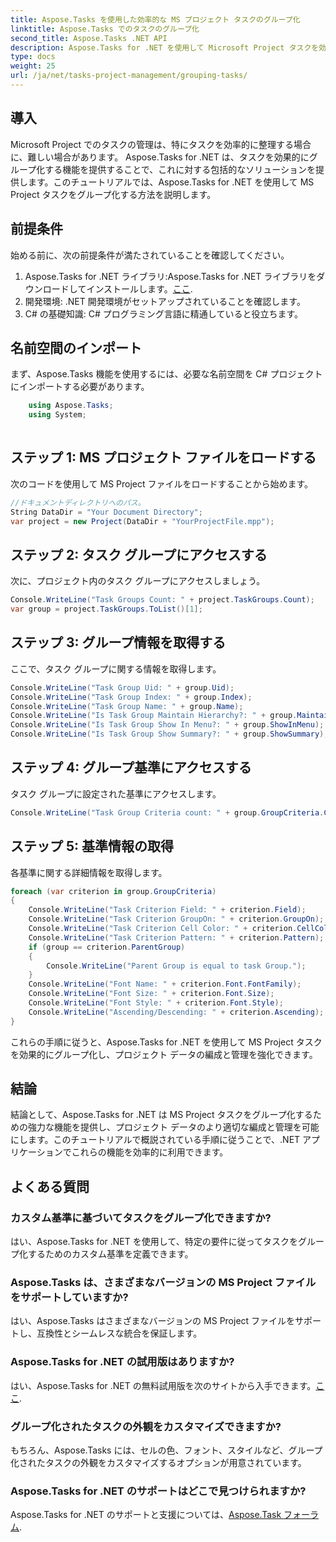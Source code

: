 ```yaml
---
title: Aspose.Tasks を使用した効率的な MS プロジェクト タスクのグループ化
linktitle: Aspose.Tasks でのタスクのグループ化
second_title: Aspose.Tasks .NET API
description: Aspose.Tasks for .NET を使用して Microsoft Project タスクを効果的にグループ化する方法を学びます。
type: docs
weight: 25
url: /ja/net/tasks-project-management/grouping-tasks/
---
```

## 導入
Microsoft Project でのタスクの管理は、特にタスクを効率的に整理する場合に、難しい場合があります。 Aspose.Tasks for .NET は、タスクを効果的にグループ化する機能を提供することで、これに対する包括的なソリューションを提供します。このチュートリアルでは、Aspose.Tasks for .NET を使用して MS Project タスクをグループ化する方法を説明します。
## 前提条件
始める前に、次の前提条件が満たされていることを確認してください。
1.  Aspose.Tasks for .NET ライブラリ:Aspose.Tasks for .NET ライブラリをダウンロードしてインストールします。[ここ](https://releases.aspose.com/tasks/net/).
2. 開発環境: .NET 開発環境がセットアップされていることを確認します。
3. C# の基礎知識: C# プログラミング言語に精通していると役立ちます。

## 名前空間のインポート
まず、Aspose.Tasks 機能を使用するには、必要な名前空間を C# プロジェクトにインポートする必要があります。
```csharp
    using Aspose.Tasks;
    using System;
    
```
## ステップ 1: MS プロジェクト ファイルをロードする
次のコードを使用して MS Project ファイルをロードすることから始めます。
```csharp
//ドキュメントディレクトリへのパス。
String DataDir = "Your Document Directory";
var project = new Project(DataDir + "YourProjectFile.mpp");
```
## ステップ 2: タスク グループにアクセスする
次に、プロジェクト内のタスク グループにアクセスしましょう。
```csharp
Console.WriteLine("Task Groups Count: " + project.TaskGroups.Count);
var group = project.TaskGroups.ToList()[1];
```
## ステップ 3: グループ情報を取得する
ここで、タスク グループに関する情報を取得します。
```csharp
Console.WriteLine("Task Group Uid: " + group.Uid);
Console.WriteLine("Task Group Index: " + group.Index);
Console.WriteLine("Task Group Name: " + group.Name);
Console.WriteLine("Is Task Group Maintain Hierarchy?: " + group.MaintainHierarchy);
Console.WriteLine("Is Task Group Show In Menu?: " + group.ShowInMenu);
Console.WriteLine("Is Task Group Show Summary?: " + group.ShowSummary);
```
## ステップ 4: グループ基準にアクセスする
タスク グループに設定された基準にアクセスします。
```csharp
Console.WriteLine("Task Group Criteria count: " + group.GroupCriteria.Count);
```
## ステップ 5: 基準情報の取得
各基準に関する詳細情報を取得します。
```csharp
foreach (var criterion in group.GroupCriteria)
{
    Console.WriteLine("Task Criterion Field: " + criterion.Field);
    Console.WriteLine("Task Criterion GroupOn: " + criterion.GroupOn);
    Console.WriteLine("Task Criterion Cell Color: " + criterion.CellColor);
    Console.WriteLine("Task Criterion Pattern: " + criterion.Pattern);
    if (group == criterion.ParentGroup)
    {
        Console.WriteLine("Parent Group is equal to task Group.");
    }
    Console.WriteLine("Font Name: " + criterion.Font.FontFamily);
    Console.WriteLine("Font Size: " + criterion.Font.Size);
    Console.WriteLine("Font Style: " + criterion.Font.Style);
    Console.WriteLine("Ascending/Descending: " + criterion.Ascending);
}
```
これらの手順に従うと、Aspose.Tasks for .NET を使用して MS Project タスクを効果的にグループ化し、プロジェクト データの編成と管理を強化できます。

## 結論
結論として、Aspose.Tasks for .NET は MS Project タスクをグループ化するための強力な機能を提供し、プロジェクト データのより適切な編成と管理を可能にします。このチュートリアルで概説されている手順に従うことで、.NET アプリケーションでこれらの機能を効率的に利用できます。
## よくある質問
### カスタム基準に基づいてタスクをグループ化できますか?
はい、Aspose.Tasks for .NET を使用して、特定の要件に従ってタスクをグループ化するためのカスタム基準を定義できます。
### Aspose.Tasks は、さまざまなバージョンの MS Project ファイルをサポートしていますか?
はい、Aspose.Tasks はさまざまなバージョンの MS Project ファイルをサポートし、互換性とシームレスな統合を保証します。
### Aspose.Tasks for .NET の試用版はありますか?
はい、Aspose.Tasks for .NET の無料試用版を次のサイトから入手できます。[ここ](https://releases.aspose.com/).
### グループ化されたタスクの外観をカスタマイズできますか?
もちろん、Aspose.Tasks には、セルの色、フォント、スタイルなど、グループ化されたタスクの外観をカスタマイズするオプションが用意されています。
### Aspose.Tasks for .NET のサポートはどこで見つけられますか?
 Aspose.Tasks for .NET のサポートと支援については、[Aspose.Task フォーラム](https://forum.aspose.com/c/tasks/15).